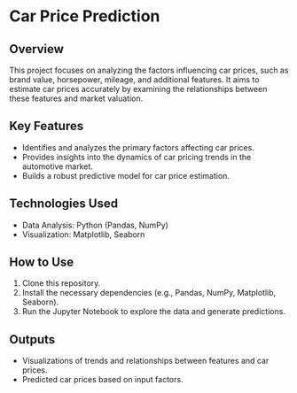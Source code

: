 # Car Price Prediction

## Overview
This project focuses on analyzing the factors influencing car prices, such as brand value, horsepower, mileage, and additional features. It aims to estimate car prices accurately by examining the relationships between these features and market valuation.

## Key Features
- Identifies and analyzes the primary factors affecting car prices.
- Provides insights into the dynamics of car pricing trends in the automotive market.
- Builds a robust predictive model for car price estimation.

## Technologies Used
- Data Analysis: Python (Pandas, NumPy)
- Visualization: Matplotlib, Seaborn

## How to Use
1. Clone this repository.
2. Install the necessary dependencies (e.g., Pandas, NumPy, Matplotlib, Seaborn).
3. Run the Jupyter Notebook to explore the data and generate predictions.

## Outputs
- Visualizations of trends and relationships between features and car prices.
- Predicted car prices based on input factors.
